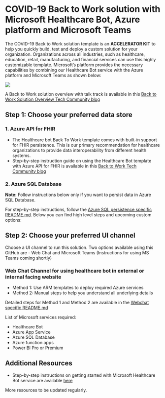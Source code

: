 # COVID-19 Back to Work solution with Microsoft Healthcare Bot, Azure platform and Microsoft Teams

The COVID-19 Back to Work solution template is an **ACCELERATOR KIT** to help you quickly build, test and deploy a custom solution for your organization. Organizations across all industries, such as healthcare, education, retail, manufacturing, and financial services can use this highly customizable template. Microsoft’s platform provides the necessary capabilities by combining our Healthcare Bot service with the Azure platform and Microsoft Teams as shown below: 

![](https://github.com/microsoft/covid19-BackToWork/blob/master/Screenshots/referenceArchitecture.png)

A Back to Work solution overview with talk track is available in this [Back to Work Solution Overview Tech Community blog](https://techcommunity.microsoft.com/t5/healthcare-and-life-sciences/using-the-covid-19-back-to-work-template-in-microsoft-healthcare/ba-p/1425833)

## Step 1: Choose your preferred data store
### 1. Azure API for FHIR
- The Healthcare bot Back To Work template comes with built-in support for FHIR persistence. This is our primary recommendation for healthcare organizations to provide data interoperability from different health systems. 
- Step-by-step instruction guide on using the Healthcare Bot template with Azure API for FHIR is available in this [Back to Work Tech Community blog](https://techcommunity.microsoft.com/t5/healthcare-and-life-sciences/using-the-covid-19-back-to-work-template-in-microsoft-healthcare/ba-p/1425833)

### 2. Azure SQL Database
**Note:** Follow instructions below only if you want to persist data in Azure SQL Database.

For step-by-step instructions, follow the [Azure SQL persistence specific README.md](https://github.com/microsoft/covid19-BackToWork/blob/master/WebchatChannel/README.md). Below you can find high level steps and upcoming custom options:

## Step 2: Choose your preferred UI channel
Choose a UI channel to run this solution. Two options available using this GitHub are - Web Chat and Microsoft Teams (Instructions for using MS Teams coming shortly)

### Web Chat Channel for using healthcare bot in external or internal facing website
- Method 1: Use ARM templates to deploy required Azure services
- Method 2: Manual steps to help you understand all underlying details

Detailed steps for Method 1 and Method 2 are available in the [Webchat specific README.md](https://github.com/microsoft/covid19-BackToWork/blob/master/WebchatChannel/README.md)

List of Microsoft services required:
* Healthcare Bot
* Azure App Service
* Azure SQL Database
* Azure function apps
* Power BI Pro or Premium

## Additional Resources
- Step-by-step instructions on getting started with Microsoft Healthcare Bot service are available [here](https://techcommunity.microsoft.com/t5/healthcare-and-life-sciences/updated-on-5-24-2020-quick-start-setting-up-your-covid-19/ba-p/1230537)

More resources to be updated regularly. 